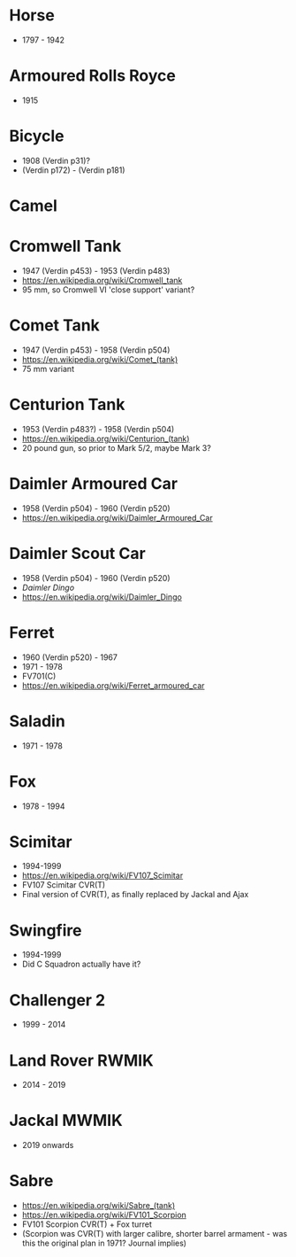 # Horse

* 1797 - 1942

# Armoured Rolls Royce

* 1915

# Bicycle

* 1908 (Verdin p31)?
* (Verdin p172) - (Verdin p181)

# Camel

# Cromwell Tank

* 1947 (Verdin p453) - 1953 (Verdin p483)
* https://en.wikipedia.org/wiki/Cromwell_tank
* 95 mm, so Cromwell VI 'close support' variant?

# Comet Tank

* 1947 (Verdin p453) - 1958 (Verdin p504)
* https://en.wikipedia.org/wiki/Comet_(tank)
* 75 mm variant

# Centurion Tank

* 1953 (Verdin p483?) - 1958 (Verdin p504)
* https://en.wikipedia.org/wiki/Centurion_(tank)
* 20 pound gun, so prior to Mark 5/2, maybe Mark 3?

# Daimler Armoured Car

* 1958 (Verdin p504) - 1960 (Verdin p520)
* https://en.wikipedia.org/wiki/Daimler_Armoured_Car

# Daimler Scout Car

* 1958 (Verdin p504) - 1960 (Verdin p520)
* *Daimler Dingo*
* https://en.wikipedia.org/wiki/Daimler_Dingo

# Ferret

* 1960 (Verdin p520) - 1967
* 1971 - 1978
* FV701(C)
* https://en.wikipedia.org/wiki/Ferret_armoured_car

# Saladin

* 1971 - 1978

# Fox

* 1978 - 1994

# Scimitar

* 1994-1999
* https://en.wikipedia.org/wiki/FV107_Scimitar
* FV107 Scimitar CVR(T)
* Final version of CVR(T), as finally replaced by Jackal and Ajax

# Swingfire

* 1994-1999
* Did C Squadron actually have it?

# Challenger 2

* 1999 - 2014

# Land Rover RWMIK

* 2014 - 2019

# Jackal MWMIK

* 2019 onwards

# Sabre

* https://en.wikipedia.org/wiki/Sabre_(tank)
* https://en.wikipedia.org/wiki/FV101_Scorpion
* FV101 Scorpion CVR(T) + Fox turret
* (Scorpion was CVR(T) with larger calibre, shorter barrel armament - was this the original plan in 1971? Journal implies)
